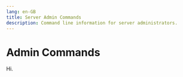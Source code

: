```yaml
---
lang: en-GB
title: Server Admin Commands
description: Command line information for server administrators.
---
```


# Admin Commands

Hi.